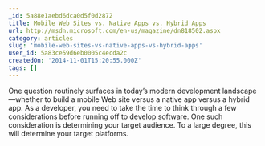 ```yaml
---
_id: 5a88e1aebd6dca0d5f0d2872
title: Mobile Web Sites vs. Native Apps vs. Hybrid Apps
url: http://msdn.microsoft.com/en-us/magazine/dn818502.aspx
category: articles
slug: 'mobile-web-sites-vs-native-apps-vs-hybrid-apps'
user_id: 5a83ce59d6eb0005c4ecda2c
createdOn: '2014-11-01T15:20:55.000Z'
tags: []
---
```


One question routinely surfaces in today’s modern development landscape—whether to build a mobile Web site versus a native app versus a hybrid app. As a developer, you need to take the time to think through a few considerations before running off to develop software. One such consideration is determining your target audience. To a large degree, this will determine your target platforms.
